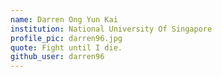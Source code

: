 ```yaml
---
name: Darren Ong Yun Kai
institution: National University Of Singapore
profile_pic: darren96.jpg
quote: Fight until I die.
github_user: darren96
---
```

